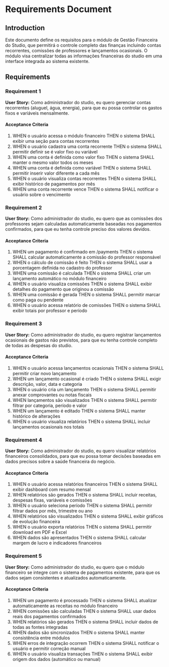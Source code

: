 # Requirements Document

## Introduction

Este documento define os requisitos para o módulo de Gestão Financeira do Studio, que permitirá o controle completo das finanças incluindo contas recorrentes, comissões de professores e lançamentos ocasionais. O módulo visa centralizar todas as informações financeiras do studio em uma interface integrada ao sistema existente.

## Requirements

### Requirement 1

**User Story:** Como administrador do studio, eu quero gerenciar contas recorrentes (aluguel, água, energia), para que eu possa controlar os gastos fixos e variáveis mensalmente.

#### Acceptance Criteria

1. WHEN o usuário acessa o módulo financeiro THEN o sistema SHALL exibir uma seção para contas recorrentes
2. WHEN o usuário cadastra uma conta recorrente THEN o sistema SHALL permitir definir se é valor fixo ou variável
3. WHEN uma conta é definida como valor fixo THEN o sistema SHALL manter o mesmo valor todos os meses
4. WHEN uma conta é definida como variável THEN o sistema SHALL permitir inserir valor diferente a cada mês
5. WHEN o usuário visualiza contas recorrentes THEN o sistema SHALL exibir histórico de pagamentos por mês
6. WHEN uma conta recorrente vence THEN o sistema SHALL notificar o usuário sobre o vencimento

### Requirement 2

**User Story:** Como administrador do studio, eu quero que as comissões dos professores sejam calculadas automaticamente baseadas nos pagamentos confirmados, para que eu tenha controle preciso dos valores devidos.

#### Acceptance Criteria

1. WHEN um pagamento é confirmado em /payments THEN o sistema SHALL calcular automaticamente a comissão do professor responsável
2. WHEN o cálculo de comissão é feito THEN o sistema SHALL usar a porcentagem definida no cadastro do professor
3. WHEN uma comissão é calculada THEN o sistema SHALL criar um lançamento automático no módulo financeiro
4. WHEN o usuário visualiza comissões THEN o sistema SHALL exibir detalhes do pagamento que originou a comissão
5. WHEN uma comissão é gerada THEN o sistema SHALL permitir marcar como paga ou pendente
6. WHEN o usuário acessa relatório de comissões THEN o sistema SHALL exibir totais por professor e período

### Requirement 3

**User Story:** Como administrador do studio, eu quero registrar lançamentos ocasionais de gastos não previstos, para que eu tenha controle completo de todas as despesas do studio.

#### Acceptance Criteria

1. WHEN o usuário acessa lançamentos ocasionais THEN o sistema SHALL permitir criar novo lançamento
2. WHEN um lançamento ocasional é criado THEN o sistema SHALL exigir descrição, valor, data e categoria
3. WHEN o usuário cria um lançamento THEN o sistema SHALL permitir anexar comprovantes ou notas fiscais
4. WHEN lançamentos são visualizados THEN o sistema SHALL permitir filtrar por categoria, período e valor
5. WHEN um lançamento é editado THEN o sistema SHALL manter histórico de alterações
6. WHEN o usuário visualiza relatórios THEN o sistema SHALL incluir lançamentos ocasionais nos totais

### Requirement 4

**User Story:** Como administrador do studio, eu quero visualizar relatórios financeiros consolidados, para que eu possa tomar decisões baseadas em dados precisos sobre a saúde financeira do negócio.

#### Acceptance Criteria

1. WHEN o usuário acessa relatórios financeiros THEN o sistema SHALL exibir dashboard com resumo mensal
2. WHEN relatórios são gerados THEN o sistema SHALL incluir receitas, despesas fixas, variáveis e comissões
3. WHEN o usuário seleciona período THEN o sistema SHALL permitir filtrar dados por mês, trimestre ou ano
4. WHEN relatórios são visualizados THEN o sistema SHALL exibir gráficos de evolução financeira
5. WHEN o usuário exporta relatórios THEN o sistema SHALL permitir download em PDF e Excel
6. WHEN dados são apresentados THEN o sistema SHALL calcular margem de lucro e indicadores financeiros

### Requirement 5

**User Story:** Como administrador do studio, eu quero que o módulo financeiro se integre com o sistema de pagamentos existente, para que os dados sejam consistentes e atualizados automaticamente.

#### Acceptance Criteria

1. WHEN um pagamento é processado THEN o sistema SHALL atualizar automaticamente as receitas no módulo financeiro
2. WHEN comissões são calculadas THEN o sistema SHALL usar dados reais dos pagamentos confirmados
3. WHEN relatórios são gerados THEN o sistema SHALL incluir dados de todas as fontes integradas
4. WHEN dados são sincronizados THEN o sistema SHALL manter consistência entre módulos
5. WHEN erros de integração ocorrem THEN o sistema SHALL notificar o usuário e permitir correção manual
6. WHEN o usuário visualiza transações THEN o sistema SHALL exibir origem dos dados (automático ou manual)